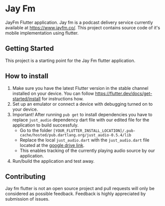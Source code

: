 # Jay Fm

JayFm Flutter application. Jay fm is a podcast delivery service currently available at https://www.jayfm.co/. This project contains source code of it's mobile implementation using flutter. 

## Getting Started

This project is a starting point for the Jay Fm flutter application.

## How to install
1. Make sure you have the latest Flutter version in the stable channel installed on your device. You can follow https://flutter.dev/docs/get-started/install for instructions how.
2. Set up an emulator or connect a device with debugging turned on to your device.
3. Important! After running `pub get` to install dependencies you have to replace `just_audio` dependency dart file with our edited file for the application to build successfuly.
     * Go to the folder `[YOUR_FLUTTER_INSTALL_LOCATION]/.pub-cache/hosted/pub.dartlang.org/just_audio-0.5.4/lib`
     * Replace the local `just_audio.dart` with the `just_audio.dart` file located at the [google drive link](https://drive.google.com/file/d/1PchtltSdOXL445MS6yXbTDbHt1-7k0VJ/view?usp=sharing).
     * This enables tracking of the currently playing audio source by our application.
5. Run/build the application and test away.


## Contributing
Jay fm flutter is not an open source project and pull requests will only be considered as possible feedback. Feedback is highly appreciated by submission of issues.



